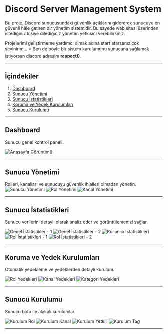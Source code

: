 # Discord Server Management System

Bu proje, Discord sunucusundaki güvenlik açıklarını gidererek sunucuyu en güvenli hâle getiren bir yönetim sistemidir. Bu sayede web sitesi üzerinden istediğiniz kişiye dilediğiniz yönetim yetkisini verebilirsiniz.

Projelerimi geliştirmeme yardımcı olmak adına start atarsanız çok sevinirim... ⭐
Sen de böyle bir sistem kurulumunu sunucuna sağlamak istiyorsan discord adresim **respect0**.

---

## İçindekiler

1. [Dashboard](#dashboard)  
2. [Sunucu Yönetimi](#sunucu-yönetimi)  
3. [Sunucu İstatistikleri](#sunucu-istatistikleri)  
4. [Koruma ve Yedek Kurulumları](#koruma-ve-yedek-kurulumları)  
5. [Sunucu Kurulumu](#sunucu-kurulumu)  

---

## Dashboard

Sunucu genel kontrol paneli.

![Anasayfa Görünümü](https://github.com/user-attachments/assets/13dd4ed8-8cb9-4c4e-bd8b-0bbdca3cdd5d)

---

## Sunucu Yönetimi

Rolleri, kanalları ve sunucuyu güvenlik ihlalleri olmadan yönetin.
![Sunucu Yönetimi](https://github.com/user-attachments/assets/64cce3e5-5ca7-4024-ab8c-e85e8cdc5546)
![Rol Yönetimi](https://github.com/user-attachments/assets/044b7999-39a5-4a2a-aad0-aa905cbc223d)
![Kanal Yönetimi](https://github.com/user-attachments/assets/109bb701-a239-4df0-9e15-196a77208bfc)

---

## Sunucu İstatistikleri

Sunucu verilerini detaylı olarak analiz eder ve görüntülemenizi sağlar.

![Genel İstatistikler - 1](https://github.com/user-attachments/assets/c3f732bc-08a3-4bb6-ad01-85007b5d8330)
![Genel İstatistikler - 2](https://github.com/user-attachments/assets/b28b9a78-e7ce-4436-bdc5-c337a0bd9460)
![Kullanıcı İstatistikleri](https://github.com/user-attachments/assets/6a58a8fa-f069-4f79-82ee-4e1485ab867c)
![Rol İstatistikleri - 1](https://github.com/user-attachments/assets/baa2ae82-c919-49ec-bd35-246334a6557d)
![Rol İstatistikleri - 2](https://github.com/user-attachments/assets/66803f3c-d341-4686-ad21-7f8c504578a9)

---

## Koruma ve Yedek Kurulumları

Otomatik yedekleme ve yedeklerden detaylı kurulum.

![Rol Yedekleri](https://github.com/user-attachments/assets/34d093e5-8ca5-4ce6-b895-5ceb70975bf6)
![Kanal Yedekleri](https://github.com/user-attachments/assets/ac75bc01-5160-44ee-937c-9c806dd4a9a9)
![Kategori Yedekleri](https://github.com/user-attachments/assets/278ed414-50e2-4ea1-9dc8-baad7f5ae3b5)

---

## Sunucu Kurulumu

Sunucu botu ile alakalı kurulumlar.

![Kurulum Rol](https://github.com/user-attachments/assets/7012fcaf-b78a-4242-ac7d-c552435410e7)
![Kurulum Kanal](https://github.com/user-attachments/assets/48d35217-5b91-42d4-a3e6-08a0c2247ea0)
![Kurulum Yetkili](https://github.com/user-attachments/assets/d9326a10-140c-4180-8ff7-c8b79312f243)
![Kurulum Tag](https://github.com/user-attachments/assets/9756d522-d8e9-4336-9cfd-4a62b7a053e5)

---
